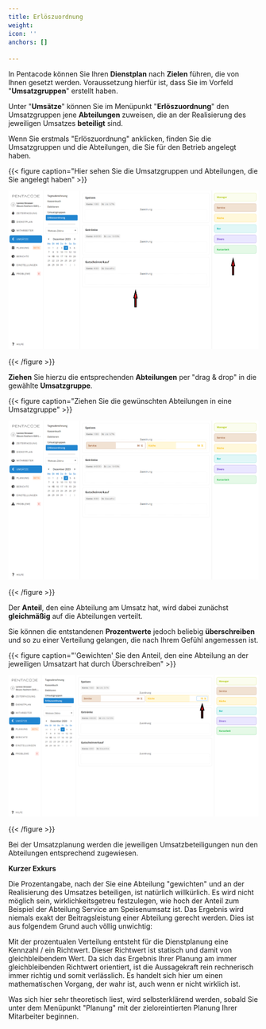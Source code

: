 ```yaml
---
title: Erlöszuordnung
weight: 
icon: ''
anchors: []

---
```

In Pentacode können Sie Ihren **Dienstplan** nach **Zielen** führen, die von Ihnen gesetzt werden. Voraussetzung hierfür ist, dass Sie im Vorfeld "**Umsatzgruppen**" erstellt haben.

Unter "**Umsätze**" können Sie im Menüpunkt "**Erlöszuordnung**" den Umsatzgruppen jene **Abteilungen** zuweisen, die an der Realisierung des jeweiligen Umsatzes **beteiligt** sind.

Wenn Sie erstmals "Erlöszuordnung" anklicken, finden Sie die Umsatzgruppen und die Abteilungen, die Sie für den Betrieb angelegt haben.

{{< figure caption="Hier sehen Sie die Umsatzgruppen und Abteilungen, die Sie angelegt haben" >}}

![](/uploads/erloszuordnung1.png)

{{< /figure >}}

**Ziehen** Sie hierzu die entsprechenden **Abteilungen** per "drag & drop" in die gewählte **Umsatzgruppe**.

{{< figure caption="Ziehen Sie die gewünschten Abteilungen in eine Umsatzgruppe" >}}

![](/uploads/erloszuordnung2.png)

{{< /figure >}}

Der **Anteil**, den eine Abteilung am Umsatz hat, wird dabei zunächst **gleichmäßig** auf die Abteilungen verteilt.

Sie können die entstandenen **Prozentwerte** jedoch beliebig **überschreiben** und so zu einer Verteilung gelangen, die nach Ihrem Gefühl angemessen ist.

{{< figure caption="'Gewichten' Sie den Anteil, den eine Abteilung an der jeweiligen Umsatzart hat durch Überschreiben" >}}

![](/uploads/erloszuordnung3.png)

{{< /figure >}}

Bei der Umsatzplanung werden die jeweiligen Umsatzbeteiligungen nun den Abteilungen entsprechend zugewiesen.

**Kurzer Exkurs**

Die Prozentangabe, nach der Sie eine Abteilung "gewichten" und an der Realisierung des Umsatzes beteiligen, ist natürlich willkürlich. Es wird nicht möglich sein, wirklichkeitsgetreu festzulegen, wie hoch der Anteil zum Beispiel der Abteilung Service am Speisenumsatz ist. Das Ergebnis wird niemals exakt der Beitragsleistung einer Abteilung gerecht werden. Dies ist aus folgendem Grund auch völlig unwichtig:

Mit der prozentualen Verteilung entsteht für die Dienstplanung eine Kennzahl / ein Richtwert. Dieser Richtwert ist statisch und damit von gleichbleibendem Wert. Da sich das Ergebnis Ihrer Planung am immer gleichbleibenden Richtwert orientiert, ist die Aussagekraft rein rechnerisch immer richtig und somit verlässlich. Es handelt sich hier um einen mathematischen Vorgang, der wahr ist, auch wenn er nicht wirklich ist.

Was sich hier sehr theoretisch liest, wird selbsterklärend werden, sobald Sie unter dem Menüpunkt "Planung" mit der zieloreintierten Planung Ihrer Mitarbeiter beginnen.